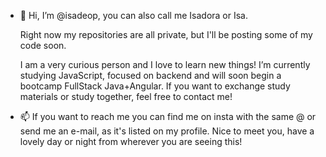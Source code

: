 - 👋 Hi, I’m @isadeop, you can also call me Isadora or Isa.

  Right now my repositories are all private, but I'll be posting some of my code soon.
  
  I am a very curious person and I love to learn new things!
  I’m currently studying JavaScript, focused on backend and will soon begin a bootcamp FullStack Java+Angular.
  If you want to exchange study materials or study together, feel free to contact me!
  
- 📫 If you want to reach me you can find me on insta with the same @ or send me an e-mail, as it's listed on my profile.
  Nice to meet you, have a lovely day or night from wherever you are seeing this!

